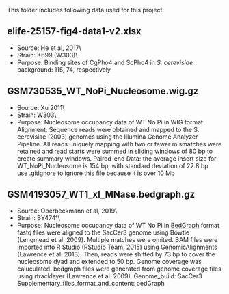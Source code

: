 This folder includes following data used for this project:
## elife-25157-fig4-data1-v2.xlsx
- Source: He et al, 2017\
- Strain: K699 (W303)\
- Purpose: Binding sites of CgPho4 and ScPho4 in _S. cerevisiae_ background: 115, 74, respectively
## GSM730535_WT_NoPi_Nucleosome.wig.gz
- Source: Xu 2011\
- Strain: W303\
- Purpose: Nucleosome occupancy data of WT No Pi in WIG format\
Alignment: Sequence reads were obtained and mapped to the S. cerevisiae (2003) genomes using the Illumina Genome Analyzer Pipeline. All reads uniquely mapping with two or fewer mismatches were retained and read starts were summed in sliding windows of 80 bp to create summary windows.
Paired-end Data: the average insert size for WT_NoPi_Nucleosome is 154 bp, with standard deviation of 22.8 bp\
use .gitignore to ignore this file because it is over 10 Mb
## GSM4193057_WT1_xl_MNase.bedgraph.gz
- Source: Oberbeckmann et al, 2019\
- Strain: BY4741\
- Purpose: Nucleosome occupancy data of WT No Pi in [BedGraph](https://genome.ucsc.edu/goldenPath/help/bedgraph.html) format\
fastq files were aligned to the SacCer3 genome using Bowtie (Lengmead et al. 2009). Multiple matches were omited.
BAM files were imported into R Studio (RStudio Team, 2015) using GenomicAlignments (Lawrence et al. 2013). Then, reads were shifted by 73 bp to cover the nucleosome dyad and extended to 50 bp. Genome coverage was caluculated.
bedgraph files were generated from genome coverage files using rtracklayer (Lawrence et al. 2009).
Genome_build: SacCer3
Supplementary_files_format_and_content: bedGraph


